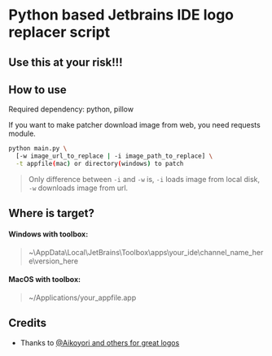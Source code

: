 # Python based Jetbrains IDE logo replacer script

## Use this at your risk!!!

## How to use
Required dependency: python, pillow

If you want to make patcher download image from web, you need requests module.
```sh
python main.py \
  [-w image_url_to_replace | -i image_path_to_replace] \
  -t appfile(mac) or directory(windows) to patch
```
> Only difference between `-i` and `-w` is, `-i` loads image from local disk, `-w` downloads image from url.

## Where is target?
#### Windows with toolbox: 
> ~\\AppData\\Local\\JetBrains\\Toolbox\\apps\\your_ide\\channel_name_here\\version_here

#### MacOS with toolbox:
> ~/Applications/your_appfile.app

## Credits
- Thanks to [@Aikoyori and others for great logos](https://github.com/Aikoyori/ProgrammingVTuberLogos)
